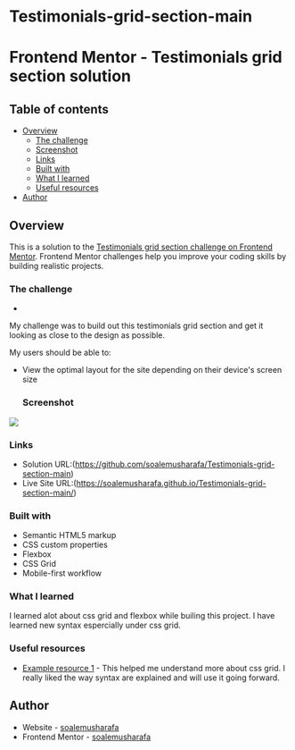 # Testimonials-grid-section-main
#  Frontend Mentor - Testimonials grid section solution


## Table of contents

- [Overview](#overview)
  - [The challenge](#the-challenge)
  - [Screenshot](#screenshot)
  - [Links](#links)
  - [Built with](#built-with)
  - [What I learned](#what-i-learned)
  - [Useful resources](#useful-resources)
- [Author](#author)



## Overview

This is a solution to the [Testimonials grid section challenge on Frontend Mentor](https://www.frontendmentor.io/challenges/testimonials-grid-section-Nnw6J7Un7). Frontend Mentor challenges help you improve your coding skills by building realistic projects.


### The challenge
-
My challenge was to build out this testimonials grid section and get it looking as close to the design as possible.

My users should be able to:

- View the optimal layout for the site depending on their device's screen size
  
  ### Screenshot

![](https://github.com/soalemusharafa/Testimonials-grid-section-main/blob/main/Screenshots/Desktop-view.png)


### Links

- Solution URL:(https://github.com/soalemusharafa/Testimonials-grid-section-main)
- Live Site URL:(https://soalemusharafa.github.io/Testimonials-grid-section-main/)



### Built with

- Semantic HTML5 markup
- CSS custom properties
- Flexbox
- CSS Grid
- Mobile-first workflow


### What I learned

I learned alot about css grid and flexbox while builing this project. I have learned new syntax espercially under css grid.

### Useful resources

- [Example resource 1](https://www.w3schools.com/) - This helped me understand more about css grid. I really liked the way syntax are explained and will use it going forward.

## Author

- Website - [soalemusharafa](https://github.com/soalemusharafa)
- Frontend Mentor - [soalemusharafa](https://www.frontendmentor.io/profile/soalemusharafa)
